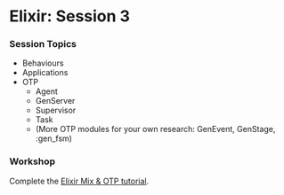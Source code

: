 # Elixir: Session 3

### Session Topics

* Behaviours
* Applications
* OTP
  * Agent
  * GenServer
  * Supervisor
  * Task
  * (More OTP modules for your own research: GenEvent, GenStage, :gen_fsm)


### Workshop

Complete the [Elixir Mix & OTP tutorial](http://elixir-lang.org/getting-started/mix-otp/introduction-to-mix.html).
